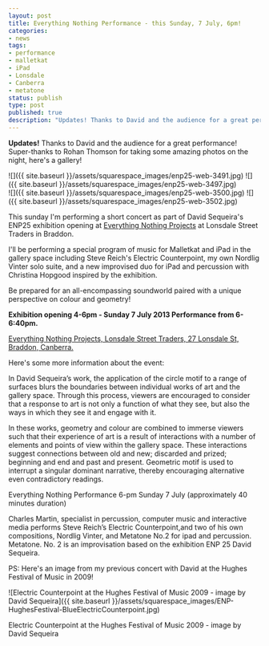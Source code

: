 ```yaml
---
layout: post
title: Everything Nothing Performance - this Sunday, 7 July, 6pm!
categories:
- news
tags:
- performance
- malletkat
- iPad
- Lonsdale
- Canberra
- metatone
status: publish
type: post
published: true
description: "Updates! Thanks to David and the audience for a great performance! Super-thanks to Rohan Thomson for taking some amazing photos on the night, here's a"
---
```


**Updates!** Thanks to David and the audience for a great performance! Super-thanks to Rohan Thomson for taking some amazing photos on the night, here's a gallery!

![]({{ site.baseurl }}/assets/squarespace_images/enp25-web-3491.jpg)
![]({{ site.baseurl }}/assets/squarespace_images/enp25-web-3497.jpg)  
![]({{ site.baseurl }}/assets/squarespace_images/enp25-web-3500.jpg)
![]({{ site.baseurl }}/assets/squarespace_images/enp25-web-3502.jpg)

This sunday I'm performing a short concert as part of David Sequeira's ENP25 exhibition opening at 
[Everything Nothing Projects](http://www.everythingnothingprojects.com) at Lonsdale Street Traders in Braddon.

I'll be performing a special program of music for Malletkat and iPad in the gallery space including Steve Reich's Electric Counterpoint, my own Nordlig Vinter solo suite, and a new improvised duo for iPad and percussion with Christina Hopgood inspired by the exhibition.

Be prepared for an all-encompassing soundworld paired with a unique perspective on colour and geometry!

**Exhibition opening 4-6pm - Sunday 7 July 2013 Performance from 6-6:40pm.**

[Everything Nothing Projects, Lonsdale Street Traders, 27 Lonsdale St, Braddon, Canberra.](https://www.facebook.com/LonsdaleStreetTraders)

Here's some more information about the event:

In David Sequeira’s work, the application of the circle motif to a range of surfaces blurs the boundaries between individual works of art and the gallery space. Through this process, viewers are encouraged to consider that a response to art is not only a function of what they see, but also the ways in which they see it and engage with it.

In these works, geometry and colour are combined to immerse viewers such that their experience of art is a result of interactions with a number of elements and points of view within the gallery space. These interactions suggest connections between old and new; discarded and prized; beginning and end and past and present. Geometric motif is used to interrupt a singular dominant narrative, thereby encouraging alternative even contradictory readings.

Everything Nothing Performance 6-pm Sunday 7 July (approximately 40 minutes duration) 

Charles Martin, specialist in percussion, computer music and interactive media performs Steve Reich’s Electric Counterpoint,and two of his own compositions, Nordlig Vinter, and Metatone No.2 for ipad and percussion. Metatone. No. 2 is an improvisation based on the exhibition ENP 25 David Sequeira.

PS: Here's an image from my previous concert with David at the Hughes Festival of Music in 2009!

![Electric Counterpoint at the Hughes Festival of Music 2009 - image by David Sequeira]({{ site.baseurl }}/assets/squarespace_images/ENP-HughesFestival-BlueElectricCounterpoint.jpg) 

Electric Counterpoint at the Hughes Festival of Music 2009 - image by David Sequeira 
